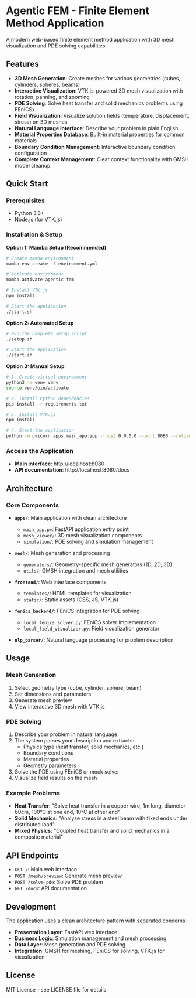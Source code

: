 # Agentic FEM - Finite Element Method Application

A modern web-based finite element method application with 3D mesh visualization and PDE solving capabilities.

## Features

- **3D Mesh Generation**: Create meshes for various geometries (cubes, cylinders, spheres, beams)
- **Interactive Visualization**: VTK.js-powered 3D mesh visualization with rotation, panning, and zooming
- **PDE Solving**: Solve heat transfer and solid mechanics problems using FEniCSx
- **Field Visualization**: Visualize solution fields (temperature, displacement, stress) on 3D meshes
- **Natural Language Interface**: Describe your problem in plain English
- **Material Properties Database**: Built-in material properties for common materials
- **Boundary Condition Management**: Interactive boundary condition configuration
- **Complete Context Management**: Clear context functionality with GMSH model cleanup

## Quick Start

### Prerequisites

- Python 3.8+
- Node.js (for VTK.js)

### Installation & Setup

**Option 1: Mamba Setup (Recommended)**
```bash
# Create mamba environment
mamba env create -f environment.yml

# Activate environment
mamba activate agentic-fem

# Install VTK.js
npm install

# Start the application
./start.sh
```

**Option 2: Automated Setup**
```bash
# Run the complete setup script
./setup.sh

# Start the application
./start.sh
```

**Option 3: Manual Setup**
```bash
# 1. Create virtual environment
python3 -m venv venv
source venv/bin/activate

# 2. Install Python dependencies
pip install -r requirements.txt

# 3. Install VTK.js
npm install

# 4. Start the application
python -m uvicorn apps.main_app:app --host 0.0.0.0 --port 8080 --reload
```

### Access the Application

- **Main interface**: http://localhost:8080
- **API documentation**: http://localhost:8080/docs

## Architecture

### Core Components

- **`apps/`**: Main application with clean architecture
  - `main_app.py`: FastAPI application entry point
  - `mesh_viewer/`: 3D mesh visualization components
  - `simulation/`: PDE solving and simulation management

- **`mesh/`**: Mesh generation and processing
  - `generators/`: Geometry-specific mesh generators (1D, 2D, 3D)
  - `utils/`: GMSH integration and mesh utilities

- **`frontend/`**: Web interface components
  - `templates/`: HTML templates for visualization
  - `static/`: Static assets (CSS, JS, VTK.js)

- **`fenics_backend/`**: FEniCS integration for PDE solving
  - `local_fenics_solver.py`: FEniCS solver implementation
  - `local_field_visualizer.py`: Field visualization generator

- **`nlp_parser/`**: Natural language processing for problem description

## Usage

### Mesh Generation

1. Select geometry type (cube, cylinder, sphere, beam)
2. Set dimensions and parameters
3. Generate mesh preview
4. View interactive 3D mesh with VTK.js

### PDE Solving

1. Describe your problem in natural language
2. The system parses your description and extracts:
   - Physics type (heat transfer, solid mechanics, etc.)
   - Boundary conditions
   - Material properties
   - Geometry parameters
3. Solve the PDE using FEniCS or mock solver
4. Visualize field results on the mesh

### Example Problems

- **Heat Transfer**: "Solve heat transfer in a copper wire, 1m long, diameter 60cm, 100°C at one end, 10°C at other end"
- **Solid Mechanics**: "Analyze stress in a steel beam with fixed ends under distributed load"
- **Mixed Physics**: "Coupled heat transfer and solid mechanics in a composite material"

## API Endpoints

- `GET /`: Main web interface
- `POST /mesh/preview`: Generate mesh preview
- `POST /solve-pde`: Solve PDE problem
- `GET /docs`: API documentation

## Development

The application uses a clean architecture pattern with separated concerns:

- **Presentation Layer**: FastAPI web interface
- **Business Logic**: Simulation management and mesh processing
- **Data Layer**: Mesh generation and PDE solving
- **Integration**: GMSH for meshing, FEniCS for solving, VTK.js for visualization

## License

MIT License - see LICENSE file for details.
